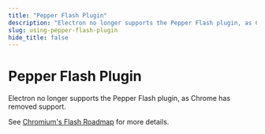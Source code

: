 ```yaml
---
title: "Pepper Flash Plugin"
description: "Electron no longer supports the Pepper Flash plugin, as Chrome has removed support."
slug: using-pepper-flash-plugin
hide_title: false
---
```


# Pepper Flash Plugin

Electron no longer supports the Pepper Flash plugin, as Chrome has removed support.

See [Chromium's Flash Roadmap](https://www.chromium.org/flash-roadmap) for more
details.
